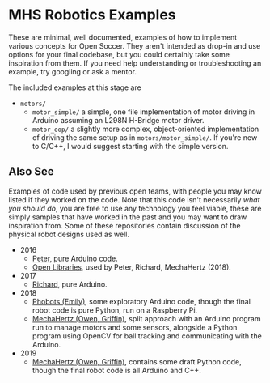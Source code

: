 # MHS Robotics Examples

These are minimal, well documented, examples of how to implement various
concepts for Open Soccer. They aren't intended as drop-in and use options for
your final codebase, but you could certainly take some inspiration from them. If
you need help understanding or troubleshooting an example, try googling or ask a
mentor.

The included examples at this stage are

* `motors/`
    * `motor_simple/` a simple, one file implementation of motor driving in 
        Arduino assuming an L298N H-Bridge motor driver.
    * `motor_oop/` a slightly more complex, object-oriented implementation of
        driving the same setup as in `motors/motor_simple/`. If you're new to
        C/C++, I would suggest starting with the simple version.


## Also See

Examples of code used by previous open teams, with people you may know listed
if they worked on the code. Note that this code isn't necessarily *what you
should do*, you are free to use any technology you feel viable, these are
simply samples that have worked in the past and you may want to draw
inspiration from. Some of these repositories contain discussion of the physical
robot designs used as well.

* 2016
    * [Peter](https://github.com/MelbourneHighSchoolRobotics/2016-RoboCup-CI-Peter-Robot-Code),
    pure Arduino code.
    * [Open Libraries](https://github.com/MelbourneHighSchoolRobotics/Open-Libraries),
    used by Peter, Richard, MechaHertz (2018).
* 2017
    * [Richard](https://github.com/MelbourneHighSchoolRobotics/2017-RoboCup-Richard-State),
        pure Arduino.
* 2018
    * [Phobots (Emily)](https://github.com/MelbourneHighSchoolRobotics/2018-RoboCup-Code/tree/master/Phobots%20-%20Open%20Soccer),
        some exploratory Arduino code, though the final robot code is pure
        Python, run on a Raspberry Pi.
    * [MechaHertz (Owen, Griffin)](https://github.com/MelbourneHighSchoolRobotics/2018-RoboCup-Code/tree/master/MechaHertz%20-%20Open%20Soccer),
        split approach with an Arduino program run to manage motors and some
        sensors, alongside a Python program using OpenCV for ball tracking and
        communicating with the Arduino.
* 2019
    * [MechaHertz (Owen, Griffin)](https://github.com/OwenFeik/MechaHertz2019),
    contains some draft Python code, though the final robot code
    is all Arduino and C++.
